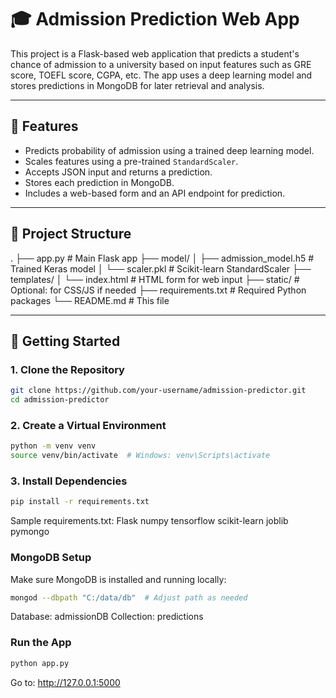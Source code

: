 # 🎓 Admission Prediction Web App

This project is a Flask-based web application that predicts a student's chance of admission to a university based on input features such as GRE score, TOEFL score, CGPA, etc. The app uses a deep learning model and stores predictions in MongoDB for later retrieval and analysis.

---

## 🧠 Features

- Predicts probability of admission using a trained deep learning model.
- Scales features using a pre-trained `StandardScaler`.
- Accepts JSON input and returns a prediction.
- Stores each prediction in MongoDB.
- Includes a web-based form and an API endpoint for prediction.

---

## 📁 Project Structure

.
├── app.py # Main Flask app
├── model/
│ ├── admission_model.h5 # Trained Keras model
│ └── scaler.pkl # Scikit-learn StandardScaler
├── templates/
│ └── index.html # HTML form for web input
├── static/ # Optional: for CSS/JS if needed
├── requirements.txt # Required Python packages
└── README.md # This file


---

## 🚀 Getting Started

### 1. Clone the Repository

```bash
git clone https://github.com/your-username/admission-predictor.git
cd admission-predictor
```

### 2. Create a Virtual Environment
```bash
python -m venv venv
source venv/bin/activate  # Windows: venv\Scripts\activate
```

### 3. Install Dependencies
```bash
pip install -r requirements.txt
```
Sample requirements.txt:
Flask
numpy
tensorflow
scikit-learn
joblib
pymongo

### MongoDB Setup
Make sure MongoDB is installed and running locally:
```bash
mongod --dbpath "C:/data/db"  # Adjust path as needed
```
Database: admissionDB
Collection: predictions

### Run the App
```bash
python app.py
```

Go to: http://127.0.0.1:5000